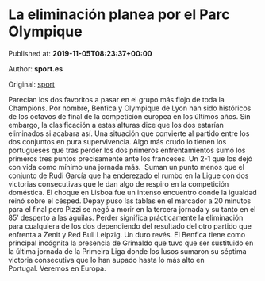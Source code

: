 
# La eliminación planea por el Parc Olympique

Published at: **2019-11-05T08:23:37+00:00**

Author: **sport.es**

Original: [sport](https://www.sport.es/es/noticias/champions/eliminacion-planea-por-parc-olympique-7714355)

Parecían los dos favoritos a pasar en el grupo más flojo de toda la Champions. Por nombre, Benfica y Olympique de Lyon han sido históricos de los octavos de final de la competición europea en los últimos años. Sin embargo, la clasificación a estas alturas dice que los dos estarían eliminados si acabara así. Una situación que convierte al partido entre los dos conjuntos en pura supervivencia.
Algo más crudo lo tienen los portugueses que tras perder los dos primeros enfrentamientos sumó los primeros tres puntos precisamente ante los franceses. Un 2-1 que los dejó con vida como mínimo una jornada más. 
Suman un punto menos que el conjunto de Rudi García que ha enderezado el rumbo en la Ligue con dos victorias consecutivas que le dan algo de respiro en la competición doméstica.
El choque en Lisboa fue un intenso encuentro donde la igualdad reinó sobre el césped. Depay puso las tablas en el marcador a 20 minutos para el final pero Pizzi se negó a morir en la tercera jornada y su tanto en el 85’ despertó a las águilas.
Perder significa prácticamente la eliminación para cualquiera de los dos dependiendo del resultado del otro partido que enfrenta a Zenit y Red Bull Leipzig. Un duro revés.
El Benfica tiene como principal incógnita la presencia de Grimaldo que tuvo que ser sustituido en la última jornada de la Primeira Liga donde los lusos sumaron su séptima victoria consecutiva que lo han aupado hasta lo más alto en Portugal. Veremos en Europa. 
